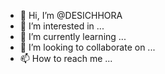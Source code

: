 - 👋 Hi, I’m @DESICHHORA
- 👀 I’m interested in ...
- 🌱 I’m currently learning ...
- 💞️ I’m looking to collaborate on ...
- 📫 How to reach me ...

<!---
DESICHHORA/DESICHHORA is a ✨ special ✨ repository because its `README.md` (this file) appears on your GitHub profile.
You can click the Preview link to take a look at your changes.
--->
